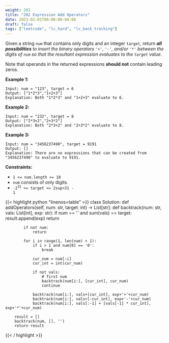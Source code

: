 ```yaml
---
weight: 282
title: "282 Expression Add Operators"
date: 2023-02-01T00:00:00-04:00
draft: false
tags: ["leetcode", "lc_hard", "lc_back_tracking"]
---
```


Given a string `num` that contains only digits and an integer `target`, return _**all possibilities** to insert the binary operators `'+'`, `'-'`, and/or `'*'` between the digits of `num` so that the resultant expression evaluates to the `target` value_.

Note that operands in the returned expressions **should not** contain leading zeros.

**Example 1:**
```
Input: num = "123", target = 6
Output: ["1*2*3","1+2+3"]
Explanation: Both "1*2*3" and "1+2+3" evaluate to 6.
```
**Example 2:**
```
Input: num = "232", target = 8
Output: ["2*3+2","2+3*2"]
Explanation: Both "2*3+2" and "2+3*2" evaluate to 8.
```
**Example 3:**
```
Input: num = "3456237490", target = 9191
Output: []
Explanation: There are no expressions that can be created from "3456237490" to evaluate to 9191.
```

**Constraints:**
- `1 <= num.length <= 10`
- `num` consists of only digits.
- <code>-2<sup>31</sup> <= target <= 2sup>31</sup> - 1</code>

<div class="tabs"></div>
<div class="tab-content">
<div id="python" class="lang">
{{< highlight python "linenos=table" >}}
class Solution:
    def addOperators(self, num: str, target: int) -> List[str]:
        def backtrack(num: str, vals: List[int], exp: str):
            if num == '' and sum(vals) == target:
                result.append(exp)
                return

            if not num:
                return

            for i in range(1, len(num) + 1):
                if i > 1 and num[0] == '0':
                    break
                    
                cur_num = num[:i]
                cur_int = int(cur_num)

                if not vals:
                    # first num
                    backtrack(num[i:], [cur_int], cur_num)
                    continue

                backtrack(num[i:], vals+[cur_int], exp+'+'+cur_num)
                backtrack(num[i:], vals+[-cur_int], exp+'-'+cur_num)
                backtrack(num[i:], vals[:-1] + [vals[-1] * cur_int], exp+'*'+cur_num)

        result = []
        backtrack(num, [], '')
        return result
{{< / highlight >}}
</div>
</div>
